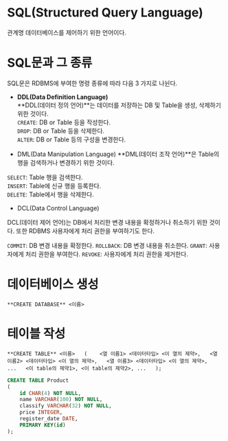 # SQL(Structured Query Language)
관계명 데이터베이스를 제어하기 위한 언어이다.

# SQL문과 그 종류
SQL문은 RDBMS에 부여한 명령 종류에 따라 다음 3 가지로 나뉜다.

* **DDL(Data Definition Language)**  
**DDL(데이터 정의 언어)**는 데이터를 저장하는 DB 및 Table을 생성, 삭제하기 위한 것이다.  
`CREATE`: DB or Table 등을 작성한다.  
`DROP`: DB or Table 등을 삭제한다.  
`ALTER`: DB or Table 등의 구성을 변경한다.  

* DML(Data Manipulation Language)
**DML(데이터 조작 언어)**은 Table의 행을 검색하거나 변경하기 위한 것이다.

`SELECT`: Table 행을 검색한다.  
`INSERT`: Table에 신규 행을 등록한다.  
`DELETE`: Table에서 행을 삭제한다.  

* DCL(Data Control Language)

DCL(데이터 제어 언어)는 DB에서 처리한 변경 내용을 확정하거나 취소하기 위한 것이다. 또한 RDBMS 사용자에게 처리 권한을 부여하기도 한다.

`COMMIT`: DB 변경 내용을 확정한다.
`ROLLBACK`: DB 변경 내용을 취소한다.
`GRANT`: 사용자에게 처리 권한을 부여한다.
`REVOKE`: 사용자에게 처리 권한을 제거한다.

# 데이터베이스 생성
`**CREATE DATABASE** <이름>`

# 테이블 작성
`**CREATE TABLE** <이름>  
(   
 <열 이름1> <데이터타입> <이 열의 제약>,  
 <열 이름2> <데이터타입> <이 열의 제약>,  
 <열 이름3> <데이터타입> <이 열의 제약>,  
  ...  
  <이 table의 제약1>, <이 table의 제약2>, ...  
);  
`
```sql
CREATE TABLE Product
(
	id CHAR(4) NOT NULL,
	name VARCHAR(100) NOT NULL,
	classify VARCHAR(32) NOT NULL,
	price INTEGER,
	register_date DATE,
	PRIMARY KEY(id)
);
```








